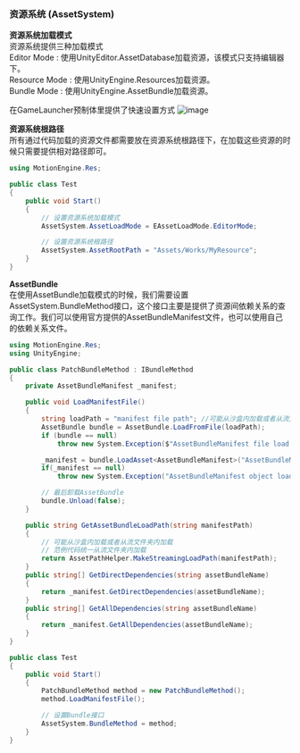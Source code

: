 ### 资源系统 (AssetSystem)

**资源系统加载模式**  
资源系统提供三种加载模式  
Editor Mode : 使用UnityEditor.AssetDatabase加载资源，该模式只支持编辑器下。  
Resource Mode : 使用UnityEngine.Resources加载资源。  
Bundle Mode : 使用UnityEngine.AssetBundle加载资源。  

在GameLauncher预制体里提供了快速设置方式
![image](https://github.com/gmhevinci/MotionFramework/raw/master/Docs/Image/img3.png)  

**资源系统根路径**  
所有通过代码加载的资源文件都需要放在资源系统根路径下，在加载这些资源的时候只需要提供相对路径即可。  

```C#
using MotionEngine.Res;

public class Test
{
	public void Start()
	{
		// 设置资源系统加载模式
		AssetSystem.AssetLoadMode = EAssetLoadMode.EditorMode;

		// 设置资源系统根路径
		AssetSystem.AssetRootPath = "Assets/Works/MyResource";
	}
}
```

**AssetBundle**  
在使用AssetBundle加载模式的时候，我们需要设置AssetSystem.BundleMethod接口，这个接口主要是提供了资源间依赖关系的查询工作。我们可以使用官方提供的AssetBundleManifest文件，也可以使用自己的依赖关系文件。  

```C#
using MotionEngine.Res;
using UnityEngine;

public class PatchBundleMethod : IBundleMethod
{
	private AssetBundleManifest _manifest;

	public void LoadManifestFile()
	{
		string loadPath = "manifest file path"; //可能从沙盒内加载或者从流文件夹内加载
		AssetBundle bundle = AssetBundle.LoadFromFile(loadPath);
		if (bundle == null)
			throw new System.Exception($"AssetBundleManifest file load failed : {loadPath}");

		_manifest = bundle.LoadAsset<AssetBundleManifest>("AssetBundleManifest");
		if(_manifest == null)
			throw new System.Exception("AssetBundleManifest object load failed.");

		// 最后卸载AssetBundle
		bundle.Unload(false);
	}

	public string GetAssetBundleLoadPath(string manifestPath)
	{
		// 可能从沙盒内加载或者从流文件夹内加载
		// 范例代码统一从流文件夹内加载
		return AssetPathHelper.MakeStreamingLoadPath(manifestPath);
	}
	public string[] GetDirectDependencies(string assetBundleName)
	{
		return _manifest.GetDirectDependencies(assetBundleName);
	}
	public string[] GetAllDependencies(string assetBundleName)
	{
		return _manifest.GetAllDependencies(assetBundleName);
	}
}

public class Test
{
	public void Start()
	{
		PatchBundleMethod method = new PatchBundleMethod();
		method.LoadManifestFile();

		// 设置Bundle接口
		AssetSystem.BundleMethod = method;
	}
}
```